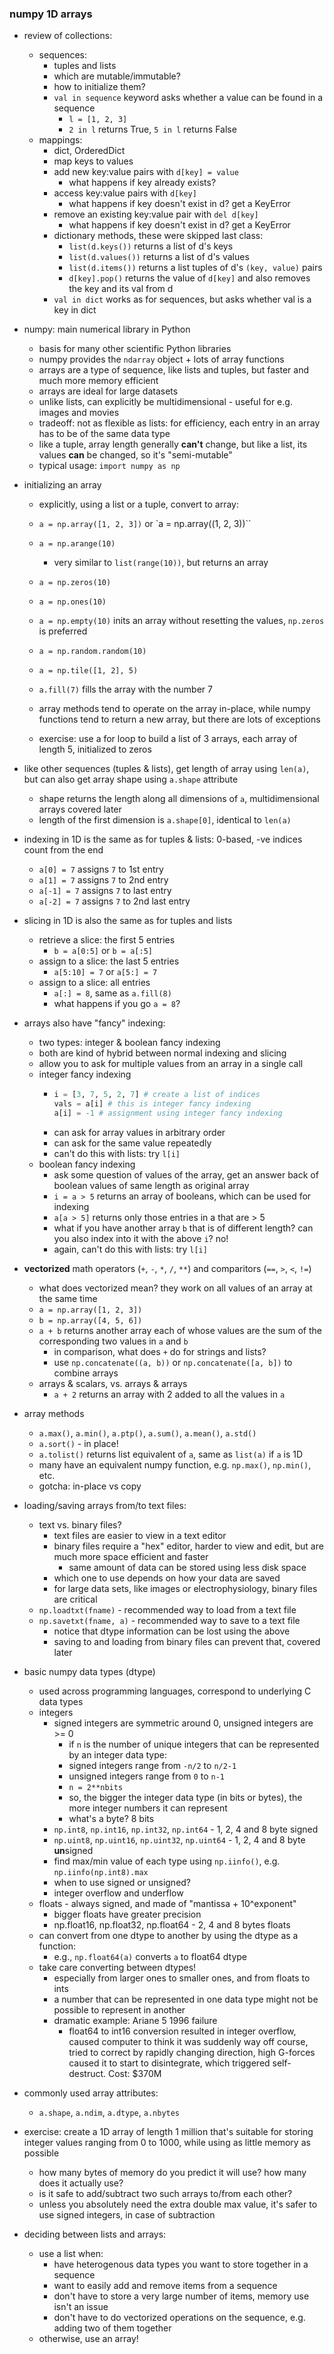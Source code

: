 ### numpy 1D arrays

- review of collections:
    - sequences:
        - tuples and lists
        - which are mutable/immutable?
        - how to initialize them?
        - `val in sequence` keyword asks whether a value can be found in a sequence
            - ```l = [1, 2, 3]```
            - ```2 in l``` returns True, ```5 in l``` returns False
    - mappings:
        - dict, OrderedDict
        - map keys to values
        - add new key:value pairs with `d[key] = value`
            - what happens if key already exists?
        - access key:value pairs with `d[key]`
            - what happens if key doesn't exist in d? get a KeyError
        - remove an existing key:value pair with `del d[key]`
            - what happens if key doesn't exist in d? get a KeyError
        - dictionary methods, these were skipped last class:
            - `list(d.keys())` returns a list of d's keys
            - `list(d.values())` returns a list of d's values
            - `list(d.items())` returns a list tuples of d's `(key, value)` pairs
            - `d[key].pop()` returns the value of `d[key]` and also removes the key and its val from d
        - `val in dict` works as for sequences, but asks whether val is a key in dict

- numpy: main numerical library in Python
    - basis for many other scientific Python libraries
    - numpy provides the `ndarray` object + lots of array functions
    - arrays are a type of sequence, like lists and tuples, but faster and much more memory efficient
    - arrays are ideal for large datasets
    - unlike lists, can explicitly be multidimensional - useful for e.g. images and movies
    - tradeoff: not as flexible as lists: for efficiency, each entry in an array has to be of the same data type
    - like a tuple, array length generally **can't** change, but like a list, its values **can** be changed, so it's "semi-mutable"
    - typical usage: `import numpy as np`

- initializing an array
    - explicitly, using a list or a tuple, convert to array:
    - `a = np.array([1, 2, 3])` or `a = np.array((1, 2, 3))``
    - `a = np.arange(10)`
        - very similar to `list(range(10))`, but returns an array
    - `a = np.zeros(10)`
    - `a = np.ones(10)`
    - `a = np.empty(10)` inits an array without resetting the values, `np.zeros` is preferred
    - `a = np.random.random(10)`
    - `a = np.tile([1, 2], 5)`
    - `a.fill(7)` fills the array with the number 7
    - array methods tend to operate on the array in-place, while numpy functions tend to return a new array, but there are lots of exceptions

    - exercise: use a for loop to build a list of 3 arrays, each array of length 5, initialized to zeros

- like other sequences (tuples & lists), get length of array using `len(a)`, but can also get array shape using `a.shape` attribute
    - shape returns the length along all dimensions of `a`, multidimensional arrays covered later
    - length of the first dimension is `a.shape[0]`, identical to `len(a)`

- indexing in 1D is the same as for tuples & lists: 0-based, -ve indices count from the end
    - `a[0] = 7` assigns `7` to 1st entry
    - `a[1] = 7` assigns `7` to 2nd entry
    - `a[-1] = 7` assigns `7` to last entry
    - `a[-2] = 7` assigns `7` to 2nd last entry

- slicing in 1D is also the same as for tuples and lists
    - retrieve a slice: the first 5 entries
        - `b = a[0:5]` or `b = a[:5]`
    - assign to a slice: the last 5 entries
        - `a[5:10] = 7` or `a[5:] = 7`
    - assign to a slice: all entries
        - `a[:] = 8`, same as `a.fill(8)`
        - what happens if you go `a = 8`?

- arrays also have "fancy" indexing:
    - two types: integer & boolean fancy indexing
    - both are kind of hybrid between normal indexing and slicing
    - allow you to ask for multiple values from an array in a single call
    - integer fancy indexing
        - ```python
          i = [3, 7, 5, 2, 7] # create a list of indices
          vals = a[i] # this is integer fancy indexing
          a[i] = -1 # assignment using integer fancy indexing
          ````
        - can ask for array values in arbitrary order
        - can ask for the same value repeatedly
        - can't do this with lists: try `l[i]`
    - boolean fancy indexing
        - ask some question of values of the array, get an answer back of boolean values of same length as original array
        - `i = a > 5` returns an array of booleans, which can be used for indexing
        - `a[a > 5]` returns only those entries in a that are > 5
        - what if you have another array `b` that is of different length? can you also index into it with the above `i`? no!
        - again, can't do this with lists: try `l[i]`

- **vectorized** math operators (`+`, `-`, `*`, `/`, `**`) and comparitors (`==`, `>`, `<`, `!=`)
    - what does vectorized mean? they work on all values of an array at the same time
    - `a = np.array([1, 2, 3])`
    - `b = np.array([4, 5, 6])`
    - `a + b` returns another array each of whose values are the sum of the corresponding two values in `a` and `b`
        - in comparison, what does `+` do for strings and lists?
        - use `np.concatenate((a, b))` or `np.concatenate([a, b])` to combine arrays
    - arrays & scalars, vs. arrays & arrays
        - `a + 2` returns an array with 2 added to all the values in `a`

- array methods
    - `a.max()`, `a.min()`, `a.ptp()`, `a.sum()`, `a.mean()`, `a.std()`
    - `a.sort()` - in place!
    - `a.tolist()` returns list equivalent of `a`, same as `list(a)` if `a` is 1D
    - many have an equivalent numpy function, e.g. `np.max()`, `np.min()`, etc.
    - gotcha: in-place vs copy

- loading/saving arrays from/to text files:
    - text vs. binary files?
        - text files are easier to view in a text editor
        - binary files require a "hex" editor, harder to view and edit, but are much more space efficient and faster
            - same amount of data can be stored using less disk space
        - which one to use depends on how your data are saved
        - for large data sets, like images or electrophysiology, binary files are critical
    - `np.loadtxt(fname)` - recommended way to load from a text file
    - `np.savetxt(fname, a)` - recommended way to save to a text file
        - notice that dtype information can be lost using the above
        - saving to and loading from binary files can prevent that, covered later

- basic numpy data types (dtype)
    - used across programming languages, correspond to underlying C data types
    - integers
        - signed integers are symmetric around 0, unsigned integers are >= 0
            - if `n` is the number of unique integers that can be represented by an integer data type:
            - signed integers range from `-n/2` to `n/2-1`
            - unsigned integers range from `0` to `n-1`
            - `n = 2**nbits`
            - so, the bigger the integer data type (in bits or bytes), the more integer numbers it can represent
            - what's a byte? 8 bits
        - `np.int8`, `np.int16`, `np.int32`, `np.int64` - 1, 2, 4 and 8 byte signed
        - `np.uint8`, `np.uint16`, `np.uint32`, `np.uint64` - 1, 2, 4 and 8 byte **un**signed
        - find max/min value of each type using `np.iinfo()`, e.g. `np.iinfo(np.int8).max`
        - when to use signed or unsigned?
        - integer overflow and underflow
    - floats - always signed, and made of "mantissa + 10^exponent"
        - bigger floats have greater precision
        - np.float16, np.float32, np.float64 - 2, 4 and 8 bytes floats
    - can convert from one dtype to another by using the dtype as a function:
        - e.g., `np.float64(a)` converts `a` to float64 dtype
    - take care converting between dtypes!
        - especially from larger ones to smaller ones, and from floats to ints
        - a number that can be represented in one data type might not be possible to represent in another
        - dramatic example: Ariane 5 1996 failure
            - float64 to int16 conversion resulted in integer overflow, caused computer to think it was suddenly way off course, tried to correct by rapidly changing direction, high G-forces caused it to start to disintegrate, which triggered self-destruct. Cost: $370M

- commonly used array attributes:
    - `a.shape`, `a.ndim`, `a.dtype`, `a.nbytes`

- exercise: create a 1D array of length 1 million that's suitable for storing integer values ranging from 0 to 1000, while using as little memory as possible
    - how many bytes of memory do you predict it will use? how many does it actually use?
    - is it safe to add/subtract two such arrays to/from each other?
    - unless you absolutely need the extra double max value, it's safer to use signed integers, in case of subtraction

- deciding between lists and arrays:
    - use a list when:
        - have heterogenous data types you want to store together in a sequence
        - want to easily add and remove items from a sequence
        - don't have to store a very large number of items, memory use isn't an issue
        - don't have to do vectorized operations on the sequence, e.g. adding two of them together
    - otherwise, use an array!
